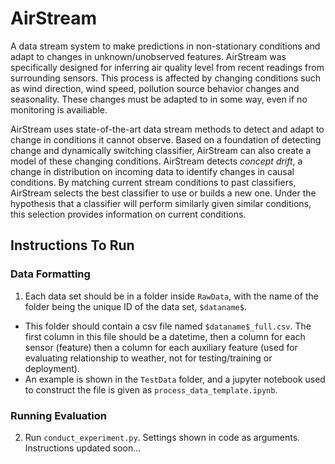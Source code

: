 # AirStream
A data stream system to make predictions in non-stationary conditions and adapt to changes in unknown/unobserved features.
AirStream was specifically designed for inferring air quality level from recent readings from surrounding sensors.
This process is affected by changing conditions such as wind direction, wind speed, pollution source behavior changes and seasonality.
These changes must be adapted to in some way, even if no monitoring is availiable.

AirStream uses state-of-the-art data stream methods to detect and adapt to change in conditions it cannot observe.
Based on a foundation of detecting change and dynamically switching classifier, AirStream can also create a model of these changing conditions.
AirStream detects _concept drift_, a change in distribution on incoming data to identify changes in causal conditions.
By matching current stream conditions to past classifiers, AirStream selects the best classifier to use or builds a new one.
Under the hypothesis that a classifier will perform similarly given similar conditions, this selection provides information on current conditions.

## Instructions To Run

### Data Formatting
1. Each data set should be in a folder inside `RawData`, with the name of the folder being the unique ID of the data set, `$dataname$`.
 - This folder should contain a csv file named `$dataname$_full.csv`. The first column in this file should be a datetime, then a column for each sensor (feature) then a column for each auxiliary feature (used for evaluating relationship to weather, not for testing/training or deployment).
 - An example is shown in the `TestData` folder, and a jupyter notebook used to construct the file is given as `process_data_template.ipynb`.

### Running Evaluation
2. Run `conduct_experiment.py`. Settings shown in code as arguments. Instructions updated soon...